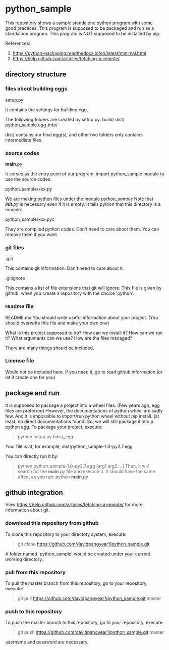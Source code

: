 # python_sample                                                                                                                                                                                             
This repository shows a sample standalone python program with some good practices.
This program is supposed to be packaged and run as a standalone program.
This program is NOT supposed to be installed by pip.

References:
1. https://python-packaging.readthedocs.io/en/latest/minimal.html
2. https://help.github.com/articles/fetching-a-remote/ 

## directory structure

### files about building eggs
setup.py

It contains the settings for building egg.

The following folders are created by setup.py:
build/
dist/
python_sample.egg-info/

dist/ contains our final egg(s), and other two folders only contains intermediate files.

### source codes
__main__.py

It serves as the entry point of our program. import python_sample module to use the source codes.

python_sample/xxx.py

We are making python files under the module *python_sample*
Note that *__init__.py* is necessary even if it is empty.
It tells python that this directory is a module.

python_sample/xxx.pyc

They are compiled python codes. Don't need to care about them. You can remove them if you want.

### git files
.git/

This contains git information. Don't need to care about it.

.gitignore

This contains a list of file extensions that git will ignore.
This file is given by github, when you create a repository with the choice 'python'.

### readme file
README.md
You should write useful information about your project. (You should overwrite this file and make your own one)

What is this project supposed to do?
How can we install it?
How can we run it?
What arguments can we use?
How are the files managed?

There are many things should be included.

### License file
Would not be included here. If you need it, go to read github information.(or let it create one for you)

## package and run
It is supposed to package a project into a wheel files. (Few years ago, egg files are preferred)
However, the documentations of python wheel are sadly few.
And it is impossible to import/run python wheel without pip install. (at least, no direct documentations found)
So, we will still package it into a python egg.
To package your project, execute:
>python setup.py bdist_egg

Your file is at, for example,
dist/python_sample-1.0-py2.7.egg

You can directly run it by:
>python python_sample-1.0-py2.7.egg [arg1 arg2 ...]
Then, it will search for the __main__.py file and execute it.
It should have the same effect as you run:
>python __main__.py

## github integration
View https://help.github.com/articles/fetching-a-remote/ for more information about git.

### download this repository from github
To clone this repository to your directoty system, execute:

>git clone https://github.com/davidpangyear1/python_sample.git

A folder named 'python_sample' would be created under your current working directory.

### pull from this repository
To pull the master branch from this repository, go to your repository, execute:
>git pull https://github.com/davidpangyear1/python_sample.git master

### push to this repository
To push the master branch to this repository, go to your repository, execute:
>git push https://github.com/davidpangyear1/python_sample.git master

username and password are necessary.
